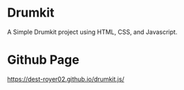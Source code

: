 # Drumkit

A Simple Drumkit project using HTML, CSS, and Javascript.

# Github Page

https://dest-royer02.github.io/drumkit.js/
